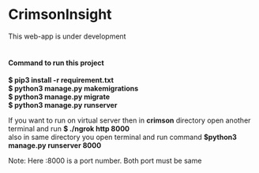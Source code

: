 # CrimsonInsight
This web-app is under development
<br/><br/>

<h4>Command to run this project</h4>
<b>$ pip3 install -r requirement.txt</b></br>
<b>$ python3 manage.py makemigrations</b></br>
<b>$ python3 manage.py migrate</b></br>
<b>$ python3 manage.py runserver</b></br>
<p>If you want to run on virtual server then in <b>crimson</b> directory open another terminal and run <b>$ ./ngrok http 8000 </br> </b> also in same directory you open terminal and run command <b>$python3 manage.py runserver 8000</b></p>
<p>Note: Here :8000 is a port number. Both port must be same </p>
